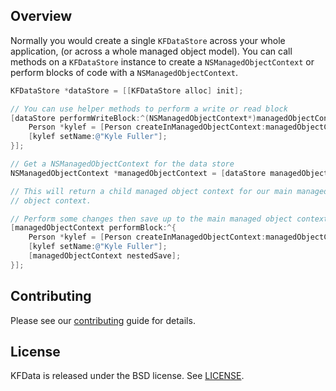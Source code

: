 ## Overview

Normally you would create a single `KFDataStore` across your whole application,
(or across a whole managed object model). You can call methods on a
`KFDataStore` instance to create a `NSManagedObjectContext` or perform blocks
of code with a `NSManagedObjectContext`.

``` objective-c
KFDataStore *dataStore = [[KFDataStore alloc] init];

// You can use helper methods to perform a write or read block
[dataStore performWriteBlock:^(NSManagedObjectContext*)managedObjectContext {
    Person *kylef = [Person createInManagedObjectContext:managedObjectContext];
    [kylef setName:@"Kyle Fuller"];
}];
```

``` objective-c
// Get a NSManagedObjectContext for the data store
NSManagedObjectContext *managedObjectContext = [dataStore managedObjectContextWithConcurrencyType:NSPrivateQueueConcurrencyType];

// This will return a child managed object context for our main managed
// object context.

// Perform some changes then save up to the main managed object context
[managedObjectContext performBlock:^{
    Person *kylef = [Person createInManagedObjectContext:managedObjectContext];
    [kylef setName:@"Kyle Fuller"];
    [managedObjectContext nestedSave];
}];
```

## Contributing

Please see our [contributing](CONTRIBUTING.md) guide for details.

## License

KFData is released under the BSD license. See [LICENSE](LICENSE).

